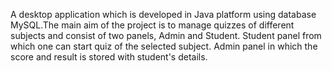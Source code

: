 A desktop application which is developed in Java platform using database MySQL.The main aim of the project is to manage quizzes of different subjects and consist of two panels, Admin and Student. Student panel
from which one can start quiz of the selected subject. Admin panel in which the score and result is stored with student's details.
